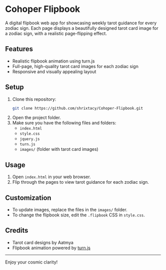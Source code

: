 # Cohoper Flipbook

A digital flipbook web app for showcasing weekly tarot guidance for every zodiac sign. Each page displays a beautifully designed tarot card image for a zodiac sign, with a realistic page-flipping effect.

## Features
- Realistic flipbook animation using turn.js
- Full-page, high-quality tarot card images for each zodiac sign
- Responsive and visually appealing layout

## Setup
1. Clone this repository:
   ```sh
   git clone https://github.com/shrixtacy/Cohoper-Flipbook.git
   ```
2. Open the project folder.
3. Make sure you have the following files and folders:
   - `index.html`
   - `style.css`
   - `jquery.js`
   - `turn.js`
   - `images/` (folder with tarot card images)

## Usage
1. Open `index.html` in your web browser.
2. Flip through the pages to view tarot guidance for each zodiac sign.

## Customization
- To update images, replace the files in the `images/` folder.
- To change the flipbook size, edit the `.flipbook` CSS in `style.css`.

## Credits
- Tarot card designs by Aatmya
- Flipbook animation powered by [turn.js](http://www.turnjs.com/)

---
Enjoy your cosmic clarity! 